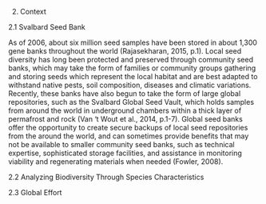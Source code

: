 2. Context

2.1 Svalbard Seed Bank

As of 2006, about six million seed samples have been stored in about 1,300 gene banks throughout the world (Rajasekharan, 2015, p.1). Local seed diversity has long been protected and preserved through community seed banks, which may take the form of families or community groups gathering and storing seeds which represent the local habitat and are best adapted to withstand native pests, soil composition, diseases and climatic variations. Recently, these banks have also begun to take the form of large global repositories, such as the Svalbard Global Seed Vault, which holds samples from around the world in underground chambers within a thick layer of permafrost and rock (Van ‘t Wout et al., 2014, p.1-7). Global seed banks offer the opportunity to create secure backups of local seed repositories from the around the world, and can sometimes provide benefits that may not be available to smaller community seed banks, such as technical expertise, sophisticated storage facilities, and assistance in monitoring viability and regenerating materials when needed (Fowler, 2008).

2.2 Analyzing Biodiversity Through Species Characteristics

2.3 Global Effort

